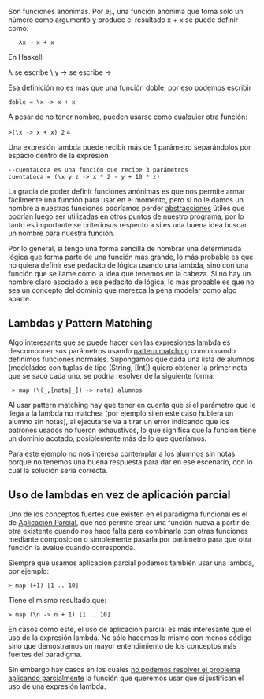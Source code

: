Son funciones anónimas. Por ej., una función anónima que toma solo un número como argumento y produce el resultado x + x se puede definir como:

`   λx → x + x`

En Haskell:

λ se escribe \\ y → se escribe -&gt;

Esa definición no es más que una función doble, por eso podemos escribir

`doble = \x -> x + x`

A pesar de no tener nombre, pueden usarse como cualquier otra función:

`>(\x -> x + x) 2`
`4`

Una expresión lambda puede recibir más de 1 parámetro separándolos por espacio dentro de la expresión

`--cuentaLoca es una función que recibe 3 parámetros`
`cuentaLoca = (\x y z -> x * 2 - y + 10 * z)`

La gracia de poder definir funciones anónimas es que nos permite armar fácilmente una función para usar en el momento, pero si no le damos un nombre a nuestras funciones podríamos perder [abstracciones](abstraccion.md) útiles que podrían luego ser utilizadas en otros puntos de nuestro programa, por lo tanto es importante se criteriosos respecto a si es una buena idea buscar un nombre para nuestra función.

Por lo general, si tengo una forma sencilla de nombrar una determinada lógica que forma parte de una función más grande, lo más probable es que no quiera definir ese pedacito de lógica usando una lambda, sino con una función que se llame como la idea que tenemos en la cabeza. Si no hay un nombre claro asociado a ese pedacito de lógica, lo más probable es que no sea un concepto del dominio que merezca la pena modelar como algo aparte.

Lambdas y Pattern Matching
--------------------------

Algo interesante que se puede hacer con las expresiones lambda es descomponer sus parámetros usando [pattern matching](pattern-matching-en-haskell.md) como cuando definimos funciones normales. Supongamos que dada una lista de alumnos (modelados con tuplas de tipo (String, \[Int\]) quiero obtener la primer nota que se sacó cada uno, se podría resolver de la siguiente forma:

` > map (\(_,[nota|_]) -> nota) alumnos`

Al usar pattern matching hay que tener en cuenta que si el parámetro que le llega a la lambda no matchea (por ejemplo si en este caso hubiera un alumno sin notas), al ejecutarse va a tirar un error indicando que los patrones usados no fueron exhaustivos, lo que significa que la función tiene un dominio acotado, posiblemente más de lo que queríamos.

Para este ejemplo no nos interesa contemplar a los alumnos sin notas porque no tenemos una buena respuesta para dar en ese escenario, con lo cual la solución sería correcta.

Uso de lambdas en vez de aplicación parcial
-------------------------------------------

Uno de los conceptos fuertes que existen en el paradigma funcional es el de [Aplicación Parcial](aplicacion-parcial.md), que nos permite crear una función nueva a partir de otra existente cuando nos hace falta para combinarla con otras funciones mediante composición o simplemente pasarla por parámetro para que otra función la evalúe cuando corresponda.

Siempre que usamos aplicación parcial podemos también usar una lambda, por ejemplo:

`> map (+1) [1 .. 10]`

Tiene el mismo resultado que:

`> map (\n -> n + 1) [1 .. 10]`

En casos como este, el uso de aplicación parcial es más interesante que el uso de la expresión lambda. No sólo hacemos lo mismo con menos código sino que demostramos un mayor entendimiento de los conceptos más fuertes del paradigma.

Sin embargo hay casos en los cuales [no podemos resolver el problema aplicando parcialmente](aplicacion-parcial-puedo-aplicar-parcialmente-el-segundo-parametro-en-vez-del-primero-.md) la función que queremos usar que sí justifican el uso de una expresión lambda.
